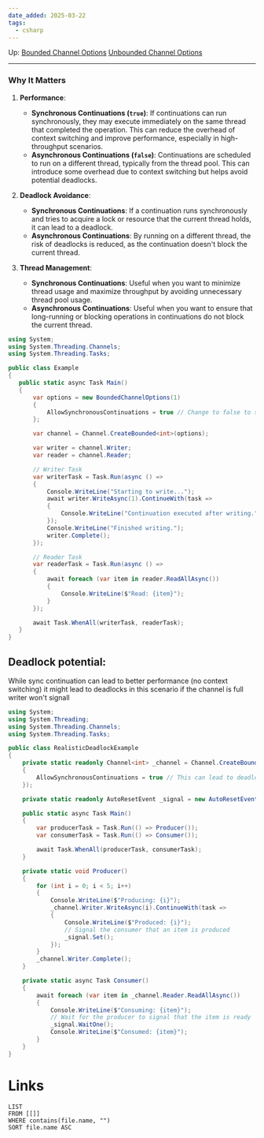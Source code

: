```yaml
---
date_added: 2025-03-22
tags:
  - csharp
---
```

Up: [Bounded Channel Options](Bounded%20Channel%20Options.md) [Unbounded Channel Options](Unbounded%20Channel%20Options.md)
___
### Why It Matters

1. **Performance**:
    - **Synchronous Continuations (`true`)**: If continuations can run synchronously, they may execute immediately on the same thread that completed the operation. This can reduce the overhead of context switching and improve performance, especially in high-throughput scenarios.
    - **Asynchronous Continuations (`false`)**: Continuations are scheduled to run on a different thread, typically from the thread pool. This can introduce some overhead due to context switching but helps avoid potential deadlocks.
2. **Deadlock Avoidance**:
    
    - **Synchronous Continuations**: If a continuation runs synchronously and tries to acquire a lock or resource that the current thread holds, it can lead to a deadlock.
    - **Asynchronous Continuations**: By running on a different thread, the risk of deadlocks is reduced, as the continuation doesn't block the current thread.
3. **Thread Management**:
    
    - **Synchronous Continuations**: Useful when you want to minimize thread usage and maximize throughput by avoiding unnecessary thread pool usage.
    - **Asynchronous Continuations**: Useful when you want to ensure that long-running or blocking operations in continuations do not block the current thread.

 ```cs
 using System;
using System.Threading.Channels;
using System.Threading.Tasks;

public class Example
{
    public static async Task Main()
    {
        var options = new BoundedChannelOptions(1)
        {
            AllowSynchronousContinuations = true // Change to false to see the difference
        };

        var channel = Channel.CreateBounded<int>(options);

        var writer = channel.Writer;
        var reader = channel.Reader;

        // Writer Task
        var writerTask = Task.Run(async () =>
        {
            Console.WriteLine("Starting to write...");
            await writer.WriteAsync(1).ContinueWith(task =>
            {
                Console.WriteLine("Continuation executed after writing.");
            });
            Console.WriteLine("Finished writing.");
            writer.Complete();
        });

        // Reader Task
        var readerTask = Task.Run(async () =>
        {
            await foreach (var item in reader.ReadAllAsync())
            {
                Console.WriteLine($"Read: {item}");
            }
        });

        await Task.WhenAll(writerTask, readerTask);
    }
}
```


## Deadlock potential:

While sync continuation can lead to better performance (no context switching) it might lead to deadlocks
in this scenario if the channel is full writer won't signall
```cs
using System;
using System.Threading;
using System.Threading.Channels;
using System.Threading.Tasks;

public class RealisticDeadlockExample
{
    private static readonly Channel<int> _channel = Channel.CreateBounded<int>(new BoundedChannelOptions(1)
    {
        AllowSynchronousContinuations = true // This can lead to deadlock in this scenario
    });

    private static readonly AutoResetEvent _signal = new AutoResetEvent(false);

    public static async Task Main()
    {
        var producerTask = Task.Run(() => Producer());
        var consumerTask = Task.Run(() => Consumer());

        await Task.WhenAll(producerTask, consumerTask);
    }

    private static void Producer()
    {
        for (int i = 0; i < 5; i++)
        {
            Console.WriteLine($"Producing: {i}");
            _channel.Writer.WriteAsync(i).ContinueWith(task =>
            {
                Console.WriteLine($"Produced: {i}");
                // Signal the consumer that an item is produced
                _signal.Set();
            });
        }
        _channel.Writer.Complete();
    }

    private static async Task Consumer()
    {
        await foreach (var item in _channel.Reader.ReadAllAsync())
        {
            Console.WriteLine($"Consuming: {item}");
            // Wait for the producer to signal that the item is ready
            _signal.WaitOne();
            Console.WriteLine($"Consumed: {item}");
        }
    }
}
```
# Links
```dataview
LIST
FROM [[]]
WHERE contains(file.name, "")
SORT file.name ASC
```
